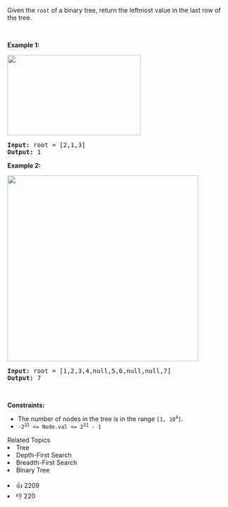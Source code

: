 <p>Given the <code>root</code> of a binary tree, return the leftmost value in the last row of the tree.</p>

<p>&nbsp;</p>
<p><strong>Example 1:</strong></p>
<img alt="" src="https://assets.leetcode.com/uploads/2020/12/14/tree1.jpg" style="width: 302px; height: 182px;" />
<pre>
<strong>Input:</strong> root = [2,1,3]
<strong>Output:</strong> 1
</pre>

<p><strong>Example 2:</strong></p>
<img alt="" src="https://assets.leetcode.com/uploads/2020/12/14/tree2.jpg" style="width: 432px; height: 421px;" />
<pre>
<strong>Input:</strong> root = [1,2,3,4,null,5,6,null,null,7]
<strong>Output:</strong> 7
</pre>

<p>&nbsp;</p>
<p><strong>Constraints:</strong></p>

<ul>
	<li>The number of nodes in the tree is in the range <code>[1, 10<sup>4</sup>]</code>.</li>
	<li><code>-2<sup>31</sup> &lt;= Node.val &lt;= 2<sup>31</sup> - 1</code></li>
</ul>
<div><div>Related Topics</div><div><li>Tree</li><li>Depth-First Search</li><li>Breadth-First Search</li><li>Binary Tree</li></div></div><br><div><li>👍 2209</li><li>👎 220</li></div>